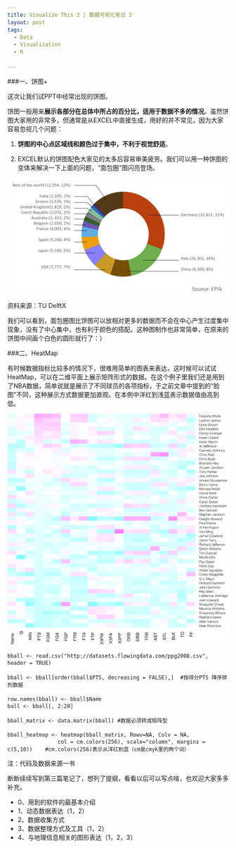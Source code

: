```yaml
---
title: Visualize This 3 | 数据可视化笔记 3
layout: post
tags:
  - Data
  - Visualization
  - R

---
```


###一、饼图+

这次让我们试PPT中经常出现的饼图。

饼图一般用来**展示各部分在总体中所占的百分比，适用于数据不多的情况**。虽然饼图大家用的非常多，但通常是从EXCEL中直接生成，用好的并不常见，因为大家容易忽视几个问题：

1. **饼图的中心点区域线和颜色过于集中，不利于视觉舒适**。

2. EXCEL默认的饼图配色大家见的太多后容易审美疲劳。我们可以用一种饼图的变体来解决一下上面的问题，“面包圈”图闪亮登场。

![bingtu](/media/files/2013/12/bingtu.png)

资料来源：TU DelftX

我们可以看到，面包圈图比饼图可以放相对更多的数据而不会在中心产生过度集中现象，没有了中心集中，也有利于颜色的搭配。这种图制作也非常简单，在原来的饼图中间画个白色的圆形就行了：）

###二、HeatMap

有时候数据指标比较多的情况下，很难用简单的图表来表达，这时候可以试试HeatMap，可以在二维平面上展示矩阵形式的数据。在这个例子里我们还是用到了NBA数据，简单说就是展示了不同球员的各项指标，于之前文章中提到的“脸图”不同，这种展示方式数据更加直观。在本例中洋红到浅蓝表示数据值由高到低。

![heatmap](/media/files/2013/12/heatmap.png)
	
	bball <- read.csv("http://datasets.flowingdata.com/ppg2008.csv", header = TRUE)
	
	bball <- bball[order(bball$PTS, decreasing = FALSE),]  #按得分PTS 降序排列数据
	
	row.names(bball) <- bball$Name 
	ball <- bball[, 2:20]
	
	bball_matrix <- data.matrix(bball) #数据必须转成矩阵型
	
	bball_heatmap <- heatmap(bball_matrix, Rowv=NA, Colv = NA, 
					col = cm.colors(256), scale="column", margins = c(5,10))   	#cm.colors(256)表示从洋红到蓝（cm是cmyk里的两个词）

注：代码及数据来源<Visualize This>一书

断断续续写到第三篇笔记了，想列了提纲，看看以后可以写点啥，也欢迎大家多多补充。

* 0、用到的软件的最基本介绍
* 1、动态数据表达（1，2）
* 2、数据收集方式
* 3、数据整理方式及工具（1，2）
* 4、与地理信息相关的图形表达（1，2，3）

